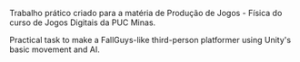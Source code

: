 Trabalho prático criado para a matéria de Produção de Jogos - Física do curso de Jogos Digitais da PUC Minas.

Practical task to make a FallGuys-like third-person platformer using Unity's basic movement and AI.
